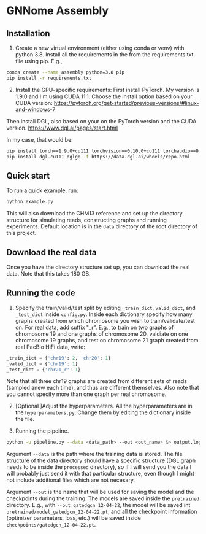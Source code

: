 # GNNome Assembly


## Installation

1. Create a new virtual environment (either using conda or venv) with python 3.8. Install all the requirements in the from the requirements.txt file using pip. E.g.,
```bash
conda create --name assembly python=3.8 pip
pip install -r requirements.txt
```

2. Install the GPU-specific requirements:
First install PyTorch. My version is 1.9.0 and I'm using CUDA 11.1. Choose the install option based on your CUDA version:
https://pytorch.org/get-started/previous-versions/#linux-and-windows-7

Then install DGL, also based on your on the PyTorch version and the CUDA version.
https://www.dgl.ai/pages/start.html

In my case, that would be:
```bash
pip install torch==1.9.0+cu111 torchvision==0.10.0+cu111 torchaudio==0.9.0 -f https://download.pytorch.org/whl/torch_stable.html
pip install dgl-cu111 dglgo -f https://data.dgl.ai/wheels/repo.html
```

## Quick start

To run a quick example, run:
```bash
python example.py
```
This will also download the CHM13 reference and set up the directory structure for simulating reads, constructing graphs and running experiments. Default location is in the `data` directory of the root directory of this project.


## Download the real data

Once you have the directory structure set up, you can download the real data. Note that this takes 180 GB.


## Running the code

1. Specify the train/valid/test split by editing `_train_dict`, `valid_dict`, and `_test_dict` inside `config.py`. Inside each dictionary specify how many graphs created from which chromosome you wish to train/validate/test on. For real data, add suffix "_r".
E.g., to train on two graphs of chromosome 19 and one graphs of chromosome 20, valdiate on one chromosome 19 graphs, and test on chromosome 21 graph created from real PacBio HiFi data, write:
```python
_train_dict = {'chr19': 2, 'chr20': 1}
_valid_dict = {'chr19': 1}
_test_dict = {'chr21_r': 1}
```
Note that all three chr19 graphs are created from different sets of reads (sampled anew each time), and thus are different themselves.
Also note that you cannot specify more than one graph per real chromosome.


2. [Optional ]Adjust the hyperparameters.
All the hyperparameters are in the `hyperparameters.py`. Change them by editing the dictionary inside the file.


3. Running the pipeline.
```bash
python -u pipeline.py --data <data_path> --out <out_name> &> output.log &
```

Argument `--data` is the path where the training data is stored. The file structure of the data directory should have a specific structure (DGL graph needs to be inside the `processed` directory), so if I will send you the data I will probably just send it with that particular structure, even though I might not include additional files which are not necesary.

Argument `--out` is the name that will be used for saving the model and the checkpoints during the training. The models are saved inside the `pretrained` directory. E.g., with `--out gatedgcn_12-04-22`, the model will be saved int `pretrained/model_gatedgcn_12-04-22.pt`, and all the checkpoint information (optimizer parameters, loss, etc.) will be saved inside `checkpoints/gatedgcn_12-04-22.pt`.

